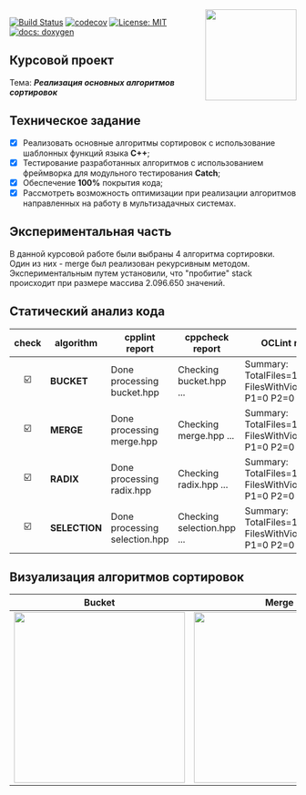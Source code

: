 <img src="https://molpredstvo.ru/wp-content/uploads/2017/01/Gerb_MGTU_imeni_Baumana.png" width="160" height="whatever" align="right">

[![Build Status](https://travis-ci.org/SimonRussia/COURSEWORK.svg?branch=master)](https://travis-ci.org/SimonRussia/COURSEWORK) [![codecov](https://codecov.io/gh/SimonRussia/COURSEWORK/branch/master/graph/badge.svg)](https://codecov.io/gh/SimonRussia/COURSEWORK) [![License: MIT](https://img.shields.io/badge/License-MIT-blue.svg)](/LICENSE) [![docs: doxygen](https://img.shields.io/badge/doxygen-github.io-orange.svg)](https://simonrussia.github.io/COURSEWORK)

## Курсовой проект
Тема: ***Реализация основных алгоритмов сортировок***

## Техническое задание
- [X] Реализовать основные алгоритмы сортировок с использование шаблонных функций языка **C++**;
- [X] Тестирование разработанных алгоритмов с использованием  фреймворка для модульного тестирования **Catch**;
- [X] Обеспечение **100%** покрытия кода;
- [X] Рассмотреть возможность оптимизации при реализации алгоритмов направленных на работу в мультизадачных системах.

## Экспериментальная часть
В данной курсовой работе были выбраны 4 алгоритма сортировки. Один из них - merge был реализован рекурсивным методом.
Экспериментальным путем установили, что "пробитие" stack происходит при размере массива 2.096.650 значений.

## Статический анализ кода
| check | algorithm | cpplint report | cppcheck report | OCLint report |
| :---: | --- | --- | --- | --- |
| ☑️ | **BUCKET** | Done processing bucket.hpp | Checking bucket.hpp ... | Summary: TotalFiles=1 FilesWithViolations=0 P1=0 P2=0 P3=0 |
| ☑️ | **MERGE** | Done processing merge.hpp | Checking merge.hpp ... | Summary: TotalFiles=1 FilesWithViolations=0 P1=0 P2=0 P3=0 |
| ☑️ | **RADIX** | Done processing radix.hpp | Checking radix.hpp ... | Summary: TotalFiles=1 FilesWithViolations=0 P1=0 P2=0 P3=0 |
| ☑️ | **SELECTION** | Done processing selection.hpp | Checking selection.hpp ... | Summary: TotalFiles=1 FilesWithViolations=0 P1=0 P2=0 P3=0 |

## Визуализация алгоритмов сортировок
| Bucket | Merge | Radix | Selection |
| --- | --- | --- | --- |
| <img src="http://sorting.valemak.com/wp-content/uploads/2013/12/sort_bucket.gif" width="300" height="whatever"> | <img src="http://sorting.valemak.com/wp-content/uploads/2013/11/sort_merge.gif" width="300" height="whatever"> | <img src="http://sorting.valemak.com/wp-content/uploads/2013/12/sort_radix_lsd.gif" width="300" height="whatever"> | <img src="http://sorting.valemak.com/wp-content/uploads/2013/11/sort_selection.gif" width="300" height="whatever"> |

